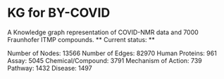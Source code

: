 # KG for BY-COVID
A Knowledge graph representation of COVID-NMR data and 7000 Fraunhofer ITMP compounds.
**
Current status: **

Number of Nodes: 13566
Number of Edges: 82970
Human Proteins: 961
Assay: 5045
Chemical/Compound: 3791
Mechanism of Action: 739
Pathway: 1432
Disease: 1497



